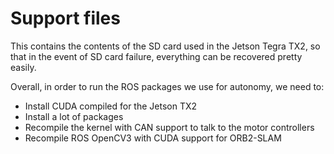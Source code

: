 # Support files
This contains the contents of the SD card used in the Jetson Tegra TX2, so that in the event of SD card failure, everything can be recovered pretty easily.

Overall, in order to run the ROS packages we use for autonomy, we need to:
- Install CUDA compiled for the Jetson TX2
- Install a lot of packages
- Recompile the kernel with CAN support to talk to the motor controllers
- Recompile ROS OpenCV3 with CUDA support for ORB2-SLAM


